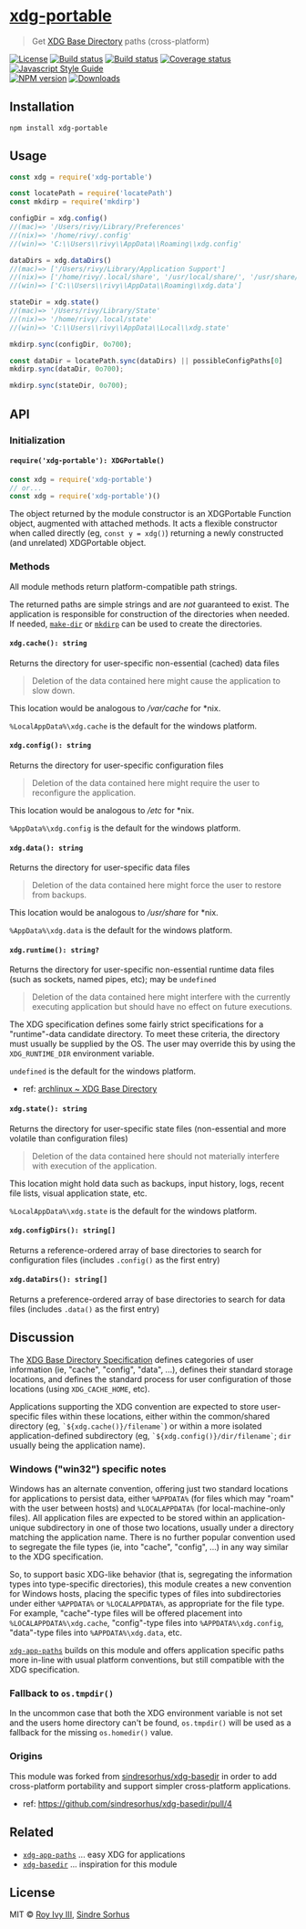 <!DOCTYPE markdown><!-- markdownlint-disable no-inline-html -->
<meta charset="utf-8" content="text/markdown" lang="en">
<!-- -## editors ## (emacs/sublime) -*- coding: utf8-nix; tab-width: 4; mode: markdown; indent-tabs-mode: nil; basic-offset: 2; st-word_wrap: 'true' -*- ## (jEdit) :tabSize=4:indentSize=4:mode=markdown: ## (notepad++) vim:tabstop=4:syntax=markdown:expandtab:smarttab:softtabstop=2 ## modeline (see <https://archive.is/djTUD>@@<http://webcitation.org/66W3EhCAP> ) -->
<!-- spell-checker:ignore expandtab markdownlint modeline smarttab softtabstop -->

<!-- markdownlint-disable heading-increment -->
<!-- spell-checker:ignore rivy Sindre Sorhus sindresorhus -->
<!-- spell-checker:ignore APPDATA LOCALAPPDATA subdir tmpdir archlinux -->

# [xdg-portable](https://github.com/rivy/js.xdg-portable)

> Get [XDG Base Directory](https://specifications.freedesktop.org/basedir-spec/basedir-spec-latest.html) paths (cross-platform)

[![License][license-image]][license-url]
[![Build status][travis-image]][travis-url]
[![Build status][appveyor-image]][appveyor-url]
[![Coverage status][coverage-image]][coverage-url]
[![Javascript Style Guide][style-image]][style-url]
<br/>
[![NPM version][npm-image]][npm-url]
[![Downloads][downloads-image]][downloads-url]

<!--
XDG references
# ref: <https://specifications.freedesktop.org/basedir-spec/basedir-spec-latest.html> @@ <https://archive.is/aAhtw>
# ref: <https://specifications.freedesktop.org/basedir-spec/latest/ar01s03.html> @@ <https://archive.is/7N0TN>
# ref: <https://wiki.archlinux.org/index.php/XDG_Base_Directory> @@ <https://archive.is/VdO9n>
# ref: <https://wiki.debian.org/XDGBaseDirectorySpecification#state> @@ <http://archive.is/pahId>
# ref: <https://ploum.net/207-modify-your-application-to-use-xdg-folders> @@ <https://archive.is/f43Gk>
-->

## Installation

```shell
npm install xdg-portable
```

## Usage

```js
const xdg = require('xdg-portable')

const locatePath = require('locatePath')
const mkdirp = require('mkdirp')

configDir = xdg.config()
//(mac)=> '/Users/rivy/Library/Preferences'
//(nix)=> '/home/rivy/.config'
//(win)=> 'C:\\Users\\rivy\\AppData\\Roaming\\xdg.config'

dataDirs = xdg.dataDirs()
//(mac)=> ['/Users/rivy/Library/Application Support']
//(nix)=> ['/home/rivy/.local/share', '/usr/local/share/', '/usr/share/']
//(win)=> ['C:\\Users\\rivy\\AppData\\Roaming\\xdg.data']

stateDir = xdg.state()
//(mac)=> '/Users/rivy/Library/State'
//(nix)=> '/home/rivy/.local/state'
//(win)=> 'C:\\Users\\rivy\\AppData\\Local\\xdg.state'

mkdirp.sync(configDir, 0o700);

const dataDir = locatePath.sync(dataDirs) || possibleConfigPaths[0]
mkdirp.sync(dataDir, 0o700);

mkdirp.sync(stateDir, 0o700);
```

## API

### Initialization

#### `require('xdg-portable'): XDGPortable()`

```js
const xdg = require('xdg-portable')
// or...
const xdg = require('xdg-portable')()
```

The object returned by the module constructor is an XDGPortable Function object, augmented with attached methods. It acts a flexible constructor when called directly (eg, `const y = xdg()`) returning a newly constructed (and unrelated) XDGPortable object.

### Methods

All module methods return platform-compatible path strings.

The returned paths are simple strings and are *not* guaranteed to exist. The application is responsible for construction of the directories when needed. If needed, [`make-dir`](https://www.npmjs.com/package/make-dir) or [`mkdirp`](https://www.npmjs.com/package/mkdirp) can be used to create the directories.

#### `xdg.cache(): string`

Returns the directory for user-specific non-essential (cached) data files

> Deletion of the data contained here might cause the application to slow down.

This location would be analogous to */var/cache* for *nix.

`%LocalAppData%\xdg.cache` is the default for the windows platform.

#### `xdg.config(): string`

Returns the directory for user-specific configuration files

> Deletion of the data contained here might require the user to reconfigure the application.

This location would be analogous to */etc* for *nix.

`%AppData%\xdg.config` is the default for the windows platform.

#### `xdg.data(): string`

Returns the directory for user-specific data files

> Deletion of the data contained here might force the user to restore from backups.

This location would be analogous to */usr/share* for *nix.

`%AppData%\xdg.data` is the default for the windows platform.

#### `xdg.runtime(): string?`

Returns the directory for user-specific non-essential runtime data files (such as sockets, named pipes, etc); may be `undefined`

> Deletion of the data contained here might interfere with the currently executing application but should have no effect on future executions.

The XDG specification defines some fairly strict specifications for a "runtime"-data candidate directory. To meet these criteria, the directory must usually be supplied by the OS. The user may override this by using the `XDG_RUNTIME_DIR` environment variable.

`undefined` is the default for the windows platform.

- ref: [archlinux ~ XDG Base Directory](https://wiki.archlinux.org/index.php/XDG_Base_Directory#User_directories)

#### `xdg.state(): string`

Returns the directory for user-specific state files (non-essential and more volatile than configuration files)

> Deletion of the data contained here should not materially interfere with execution of the application.

This location might hold data such as backups, input history, logs, recent file lists, visual application state, etc.

`%LocalAppData%\xdg.state` is the default for the windows platform.

#### `xdg.configDirs(): string[]`

Returns a reference-ordered array of base directories to search for configuration files (includes `.config()` as the first entry)

#### `xdg.dataDirs(): string[]`

Returns a preference-ordered array of base directories to search for data files (includes `.data()` as the first entry)

## Discussion

The [XDG Base Directory Specification](https://specifications.freedesktop.org/basedir-spec/basedir-spec-latest.html) defines categories of user information (ie, "cache", "config", "data", ...), defines their standard storage locations, and defines the standard process for user configuration of those locations (using `XDG_CACHE_HOME`, etc).

Applications supporting the XDG convention are expected to store user-specific files within these locations, either within the common/shared directory (eg, `` `${xdg.cache()}/filename` ``) or within a more isolated application-defined subdirectory (eg, `` `${xdg.config()}/dir/filename` ``; `dir` usually being the application name).

### Windows ("win32") specific notes

Windows has an alternate convention, offering just two standard locations for applications to persist data, either `%APPDATA%` (for files which may "roam" with the user between hosts) and `%LOCALAPPDATA%` (for local-machine-only files). All application files are expected to be stored within an application-unique subdirectory in one of those two locations, usually under a directory matching the application name. There is no further popular convention used to segregate the file types (ie, into "cache", "config", ...) in any way similar to the XDG specification.

So, to support basic XDG-like behavior (that is, segregating the information types into type-specific directories), this module creates a new convention for Windows hosts, placing the specific types of files into subdirectories under either `%APPDATA%` or `%LOCALAPPDATA%`, as appropriate for the file type. For example, "cache"-type files will be offered placement into `%LOCALAPPDATA%\xdg.cache`, "config"-type files into `%APPDATA%\xdg.config`, "data"-type files into `%APPDATA%\xdg.data`, etc.

[`xdg-app-paths`](https://www.npmjs.com/package/xdg-app-paths) builds on this module and offers application specific paths more in-line with usual platform conventions, but still compatible with the XDG specification.

### Fallback to `os.tmpdir()`

In the uncommon case that both the XDG environment variable is not set and the users home directory can't be found, `os.tmpdir()` will be used as a fallback for the missing `os.homedir()` value.

### Origins

This module was forked from [sindresorhus/xdg-basedir](https://github.com/sindresorhus/xdg-basedir) in order to add cross-platform portability and support simpler cross-platform applications.

- ref: <https://github.com/sindresorhus/xdg-basedir/pull/4>

## Related

- [`xdg-app-paths`](https://www.npmjs.com/package/xdg-app-paths) ... easy XDG for applications
- [`xdg-basedir`](https://www.npmjs.com/package/xdg-basedir) ... inspiration for this module

## License

MIT © [Roy Ivy III](https://github.com/rivy), [Sindre Sorhus](https://sindresorhus.com)

<!-- badge references -->

[npm-image]: https://img.shields.io/npm/v/xdg-portable.svg?style=flat
[npm-url]: https://npmjs.org/package/xdg-portable

<!-- [appveyor-image]: https://ci.appveyor.com/api/projects/status/.../branch/master?svg=true -->
[appveyor-image]: https://img.shields.io/appveyor/ci/rivy/js-xdg-portable.svg?style=flat&logo=AppVeyor&logoColor=silver
[appveyor-url]: https://ci.appveyor.com/project/rivy/js-xdg-portable
<!-- [travis-image]: https://travis-ci.org/rivy/js.xdg-portable.svg?branch=master -->
<!-- [travis-image]: https://img.shields.io/travis/rivy/js.xdg-portable.svg?style=flat&logo=Travis-CI&logoColor=silver -->
[travis-image]: https://img.shields.io/travis/rivy/js.xdg-portable.svg?style=flat
[travis-url]: https://travis-ci.org/rivy/js.xdg-portable

<!-- [coverage-image]: https://img.shields.io/coveralls/github/rivy/xdg-portable/master.svg -->
<!-- [coverage-url]: https://coveralls.io/github/rivy/xdg-portable -->
[coverage-image]: https://img.shields.io/codecov/c/github/rivy/js.xdg-portable/master.svg
[coverage-url]: https://codecov.io/gh/rivy/js.xdg-portable
[downloads-image]: http://img.shields.io/npm/dm/xdg-portable.svg?style=flat
[downloads-url]: https://npmjs.org/package/xdg-portable
[license-image]: https://img.shields.io/npm/l/xdg-portable.svg?style=flat
[license-url]: license
<!-- [style-image]: https://img.shields.io/badge/code_style-standard-darkcyan.svg -->
<!-- [style-url]: https://standardjs.com -->
[style-image]: https://img.shields.io/badge/code_style-XO-darkcyan.svg
[style-url]: https://github.com/xojs/xo

